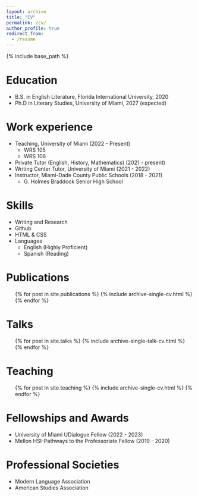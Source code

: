 ```yaml
---
layout: archive
title: "CV"
permalink: /cv/
author_profile: true
redirect_from:
  - /resume
---
```


{% include base_path %}

Education
======
* B.S. in English Literature, Florida International University, 2020
* Ph.D in Literary Studies, University of Miami, 2027 (expected)

Work experience
======
* Teaching, University of Miami (2022 - Present)
  * WRS 105
  * WRS 106
* Private Tutor (English, History, Mathematics) (2021 - present)
* Writing Center Tutor, University of Miami (2021 - 2022)
* Instructor, Miami-Dade County Public Schools (2018 - 2021)
  * G. Holmes Braddock Senior High School
  
Skills
======
* Writing and Research
* Github
* HTML & CSS
* Languages
  * English (Highly Proficient)
  * Spanish (Reading)

Publications
======
  <ul>{% for post in site.publications %}
    {% include archive-single-cv.html %}
  {% endfor %}</ul>
  
Talks
======
  <ul>{% for post in site.talks %}
    {% include archive-single-talk-cv.html %}
  {% endfor %}</ul>
  
Teaching
======
  <ul>{% for post in site.teaching %}
    {% include archive-single-cv.html %}
  {% endfor %}</ul>
  
Fellowships and Awards
======
* University of Miami UDialogue Fellow (2022 - 2023)
* Mellon HSI-Pathways to the Professoriate Fellow (2019 - 2020)

Professional Societies
======
* Modern Language Association
* American Studies Association
